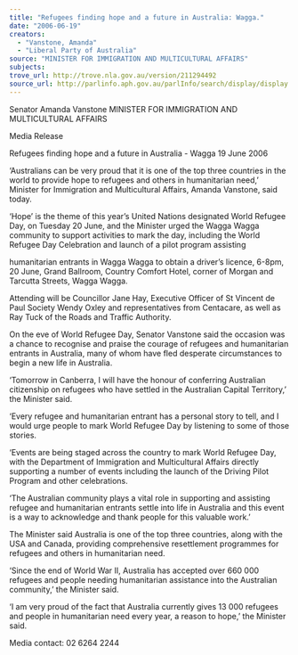 ```yaml
---
title: "Refugees finding hope and a future in Australia: Wagga."
date: "2006-06-19"
creators:
  - "Vanstone, Amanda"
  - "Liberal Party of Australia"
source: "MINISTER FOR IMMIGRATION AND MULTICULTURAL AFFAIRS"
subjects:
trove_url: http://trove.nla.gov.au/version/211294492
source_url: http://parlinfo.aph.gov.au/parlInfo/search/display/display.w3p;query=Id%3A%22media/pressrel/21AK6%22
---
```


 

 Senator Amanda Vanstone   MINISTER FOR IMMIGRATION AND MULTICULTURAL AFFAIRS 

 

 Media Release 

 

 Refugees finding hope and a future in  Australia - Wagga  19 June 2006 

 ‘Australians can be very proud that it is one of the top three countries in  the world to provide hope to refugees and others in humanitarian need,’  Minister for Immigration and Multicultural Affairs, Amanda Vanstone, said  today. 

 ‘Hope’ is the theme of this year’s United Nations designated World  Refugee Day, on Tuesday 20 June, and the Minister urged the Wagga  Wagga community to support activities to mark the day, including the  World Refugee Day Celebration and launch of a pilot program assisting 

 humanitarian entrants in Wagga Wagga to obtain a driver’s licence, 6-8pm, 20 June, Grand Ballroom, Country Comfort Hotel, corner of Morgan  and Tarcutta Streets, Wagga Wagga. 

 Attending will be Councillor Jane Hay, Executive Officer of St Vincent de  Paul Society Wendy Oxley and representatives from Centacare, as well as  Ray Tuck of the Roads and Traffic Authority. 

 On the eve of World Refugee Day, Senator Vanstone said the occasion  was a chance to recognise and praise the courage of refugees and  humanitarian entrants in Australia, many of whom have fled desperate  circumstances to begin a new life in Australia. 

 ‘Tomorrow in Canberra, I will have the honour of conferring Australian  citizenship on refugees who have settled in the Australian Capital  Territory,’ the Minister said. 

 ‘Every refugee and humanitarian entrant has a personal story to tell, and  I would urge people to mark World Refugee Day by listening to some of  those stories. 

 ‘Events are being staged across the country to mark World Refugee Day,  with the Department of Immigration and Multicultural Affairs directly  supporting a number of events including the launch of the Driving Pilot  Program and other celebrations. 

 ‘The Australian community plays a vital role in supporting and assisting  refugee and humanitarian entrants settle into life in Australia and this  event is a way to acknowledge and thank people for this valuable work.’ 

 The Minister said Australia is one of the top three countries, along with  the USA and Canada, providing comprehensive resettlement programmes  for refugees and others in humanitarian need. 

 ‘Since the end of World War II, Australia has accepted over 660 000  refugees and people needing humanitarian assistance into the Australian  community,’ the Minister said. 

 ‘I am very proud of the fact that Australia currently gives 13 000 refugees  and people in humanitarian need every year, a reason to hope,’ the  Minister said. 

 Media contact: 02 6264 2244 

 

